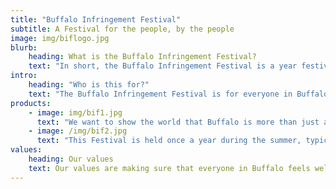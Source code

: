 ```yaml
---
title: "Buffalo Infringement Festival"
subtitle: A Festival for the people, by the people
image: img/biflogo.jpg
blurb:
    heading: What is the Buffalo Infringement Festival?
    text: "In short, the Buffalo Infringement Festival is a year festival to honor the independent artists and creators. For a more indepth option, and to hear our history, click on the about us tab on the top."
intro:
    heading: "Who is this for?"
    text: "The Buffalo Infringement Festival is for everyone in Buffalo! This festival is creativity for creativity sake, an area for you to express your artistic abilities no matter how experimental or controversial may be."
products:
    - image: img/bif1.jpg
      text: "We want to show the world that Buffalo is more than just a that town near Canada, but that we are the a loving community with lots of talent for the world to explore. Come join us"
    - image: /img/bif2.jpg
      text: "This Festival is held once a year during the summer, typically from the last week of July to the first week of August, come and see all the amazing wonders of our community and learn thatn buffa-love means more than just loving our sports teams. "
values:
    heading: Our values
    text: Our values are making sure that everyone in Buffalo feels welcomed into the community and want to show them what Buffalo really is. 
---
```


